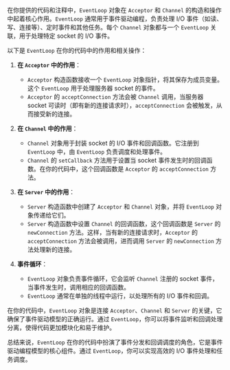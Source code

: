 在你提供的代码和注释中，`EventLoop` 对象在 `Acceptor` 和 `Channel` 的构造和操作中起着核心作用。`EventLoop` 通常用于事件驱动编程，负责处理 I/O 事件（如读、写、连接等）、定时事件和其他任务。每个 `Channel` 对象都与一个 `EventLoop` 关联，用于处理特定 socket 的 I/O 事件。

以下是 `EventLoop` 在你的代码中的作用和相关操作：

1. **在 `Acceptor` 中的作用**：
   - `Acceptor` 构造函数接收一个 `EventLoop` 对象指针，将其保存为成员变量。这个 `EventLoop` 用于处理服务器 socket 的事件。
   - `Acceptor` 的 `acceptConnection` 方法会被 `Channel` 调用，当服务器 socket 可读时（即有新的连接请求时），`acceptConnection` 会被触发，从而接受新的连接。

2. **在 `Channel` 中的作用**：
   - `Channel` 对象用于封装 socket 的 I/O 事件和回调函数。它注册到 `EventLoop` 中，由 `EventLoop` 负责调度和处理事件。
   - `Channel` 的 `setCallback` 方法用于设置当 socket 事件发生时的回调函数。在你的代码中，这个回调函数是 `Acceptor` 的 `acceptConnection` 方法。

3. **在 `Server` 中的作用**：
   - `Server` 构造函数中创建了 `Acceptor` 和 `Channel` 对象，并将 `EventLoop` 对象传递给它们。
   - `Server` 构造函数中设置 `Channel` 的回调函数，这个回调函数是 `Server` 的 `newConnection` 方法。这样，当有新的连接请求时，`Acceptor` 的 `acceptConnection` 方法会被调用，进而调用 `Server` 的 `newConnection` 方法处理新的连接。

4. **事件循环**：
   - `EventLoop` 对象负责事件循环，它会监听 `Channel` 注册的 socket 事件，当事件发生时，调用相应的回调函数。
   - `EventLoop` 通常在单独的线程中运行，以处理所有的 I/O 事件和回调。

在你的代码中，`EventLoop` 对象是连接 `Acceptor`、`Channel` 和 `Server` 的关键，它确保了事件驱动模型的正确运行。通过 `EventLoop`，你可以将事件监听和回调处理分离，使得代码更加模块化和易于维护。

总结来说，`EventLoop` 在你的代码中扮演了事件分发和回调调度的角色，它是事件驱动编程模型的核心组件。通过 `EventLoop`，你可以实现高效的 I/O 事件处理和任务调度。
